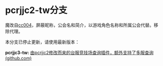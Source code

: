 # pcrjjc2-tw分支

魔改自[cc004](https://github.com/cc004/pcrjjc2)，屏蔽昵称，公会名和简介，以游戏角色名称和所属公会代替。移除代理。

本分支已停止更新，请使用最新版本：

**pcrjjc3-tw:** [由pcrjjc2修改而来的台服竞技场查询插件，额外支持了多服查询 (github.com)](https://github.com/azmiao/pcrjjc3-tw)
